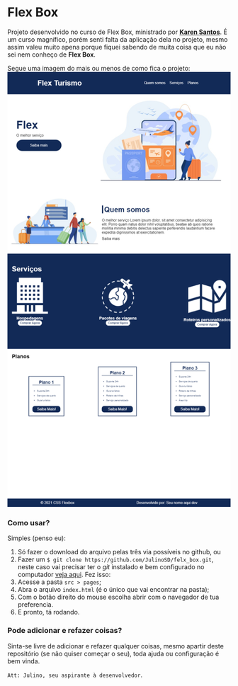 # Flex Box

Projeto desenvolvido no curso de Flex Box, ministrado por **[Karen Santos](gitlab.com/karensantos/project-flexbox-dio)**. É um curso magnífico, porém senti falta da aplicação dela no projeto, mesmo assim valeu muito apena porque fiquei sabendo de muita coisa que eu não sei nem conheço de **Flex Box**.

Segue uma imagem do mais ou menos de como fica o projeto:
![Layout](./index.html.png)

### Como usar?

Simples (penso eu): 
1. Só fazer o download do arquivo pelas três via possíveis no github, ou 
2. Fazer um `$ git clone https://github.com/JulinoSD/felx_box.git`, neste caso vai precisar ter o _git_ instalado e bem configurado no computador [veja aqui](https://git-scm.com/book/pt-br/v2/Começando-Instalando-o-Git).
Fez isso:
1. Acesse a pasta `src > pages`;
2. Abra o arquivo `index.html` (é o único que vai encontrar na pasta);
3. Com o botão direito do mouse escolha abrir com o navegador de tua preferencia.
4. E pronto, tá rodando.

### Pode adicionar e refazer coisas?

Sinta-se livre de adicionar e refazer qualquer coisas, mesmo apartir deste repositório (se não quiser começar o seu), toda ajuda ou configuração é bem vinda.

`Att: Julino, seu aspirante à desenvolvedor`.